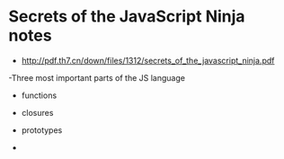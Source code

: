 # Secrets of the JavaScript Ninja notes
- http://pdf.th7.cn/down/files/1312/secrets_of_the_javascript_ninja.pdf

-Three most important parts of the JS language
  - functions
  - closures
  - prototypes

-
  
